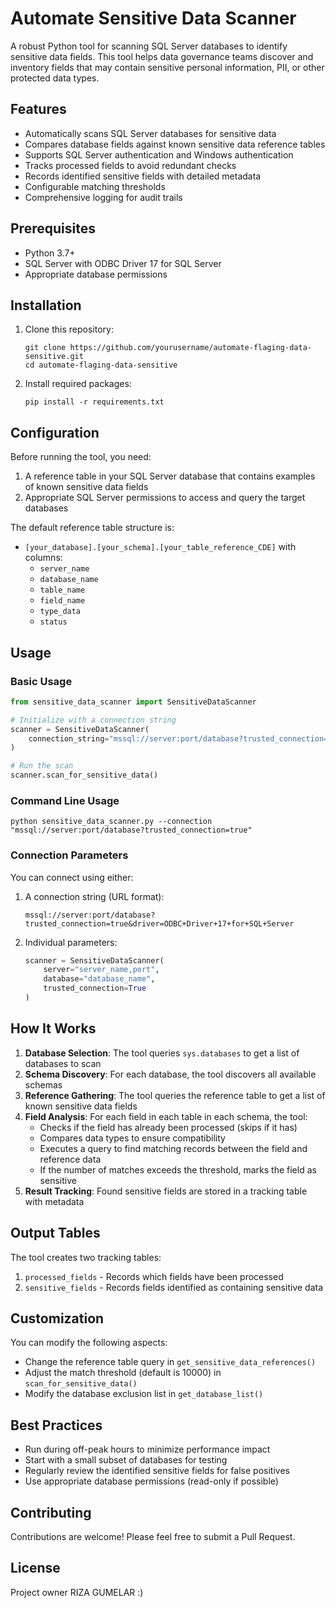 # Automate Sensitive Data Scanner

A robust Python tool for scanning SQL Server databases to identify sensitive data fields. This tool helps data governance teams discover and inventory fields that may contain sensitive personal information, PII, or other protected data types.

## Features

- Automatically scans SQL Server databases for sensitive data
- Compares database fields against known sensitive data reference tables
- Supports SQL Server authentication and Windows authentication
- Tracks processed fields to avoid redundant checks
- Records identified sensitive fields with detailed metadata
- Configurable matching thresholds
- Comprehensive logging for audit trails

## Prerequisites

- Python 3.7+
- SQL Server with ODBC Driver 17 for SQL Server
- Appropriate database permissions

## Installation

1. Clone this repository:
   ```
   git clone https://github.com/yourusername/automate-flaging-data-sensitive.git
   cd automate-flaging-data-sensitive
   ```

2. Install required packages:
   ```
   pip install -r requirements.txt
   ```

## Configuration

Before running the tool, you need:

1. A reference table in your SQL Server database that contains examples of known sensitive data fields
2. Appropriate SQL Server permissions to access and query the target databases

The default reference table structure is:
- `[your_database].[your_schema].[your_table_reference_CDE]` with columns:
  - `server_name`
  - `database_name`
  - `table_name`
  - `field_name`
  - `type_data`
  - `status`

## Usage

### Basic Usage

```python
from sensitive_data_scanner import SensitiveDataScanner

# Initialize with a connection string
scanner = SensitiveDataScanner(
    connection_string="mssql://server:port/database?trusted_connection=true"
)

# Run the scan
scanner.scan_for_sensitive_data()
```

### Command Line Usage

```
python sensitive_data_scanner.py --connection "mssql://server:port/database?trusted_connection=true"
```

### Connection Parameters

You can connect using either:

1. A connection string (URL format):
   ```
   mssql://server:port/database?trusted_connection=true&driver=ODBC+Driver+17+for+SQL+Server
   ```

2. Individual parameters:
   ```python
   scanner = SensitiveDataScanner(
       server="server_name,port",
       database="database_name",
       trusted_connection=True
   )
   ```

## How It Works

1. **Database Selection**: The tool queries `sys.databases` to get a list of databases to scan
2. **Schema Discovery**: For each database, the tool discovers all available schemas
3. **Reference Gathering**: The tool queries the reference table to get a list of known sensitive data fields
4. **Field Analysis**: For each field in each table in each schema, the tool:
   - Checks if the field has already been processed (skips if it has)
   - Compares data types to ensure compatibility
   - Executes a query to find matching records between the field and reference data
   - If the number of matches exceeds the threshold, marks the field as sensitive
5. **Result Tracking**: Found sensitive fields are stored in a tracking table with metadata

## Output Tables

The tool creates two tracking tables:

1. `processed_fields` - Records which fields have been processed
2. `sensitive_fields` - Records fields identified as containing sensitive data

## Customization

You can modify the following aspects:

- Change the reference table query in `get_sensitive_data_references()`
- Adjust the match threshold (default is 10000) in `scan_for_sensitive_data()`
- Modify the database exclusion list in `get_database_list()`

## Best Practices

- Run during off-peak hours to minimize performance impact
- Start with a small subset of databases for testing
- Regularly review the identified sensitive fields for false positives
- Use appropriate database permissions (read-only if possible)

## Contributing

Contributions are welcome! Please feel free to submit a Pull Request.

## License

Project owner RIZA GUMELAR :)